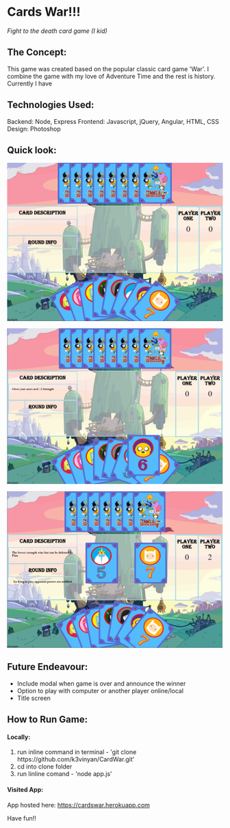 # Cards War!!! 
*Fight to the death card game (I kid)*

## The Concept: 
This game was created based on the popular classic card game 'War'.  I combine the game with my love of Adventure Time and the rest is history.
Currently I have

## Technologies Used:

Backend: Node, Express 
Frontend: Javascript, jQuery, Angular, HTML, CSS
Design: Photoshop

## Quick look:

![alt text][image-1]

[image-1]: https://github.com/k3vinyan/CardWar/blob/master/public/images/git/1.png "Starting Hand"

![alt text][image-2]

[image-2]: https://github.com/k3vinyan/CardWar/blob/master/public/images/git/2.png "Selecting Card"

![alt text][image-3]

[image-3]: https://github.com/k3vinyan/CardWar/blob/master/public/images/git/3.png "Playing Card"

## Future Endeavour:
- Include modal when game is over and announce the winner
- Option to play with computer or another player online/local
- Title screen 

## How to Run Game:

#### Locally:

1) run inline command in terminal - 'git clone https:<span></span>//github.com/k3vinyan/CardWar.git'
2) cd into clone folder
3) run linline comand - 'node app.js'

#### Visited App:

App hosted here: https://cardswar.herokuapp.com


Have fun!!
